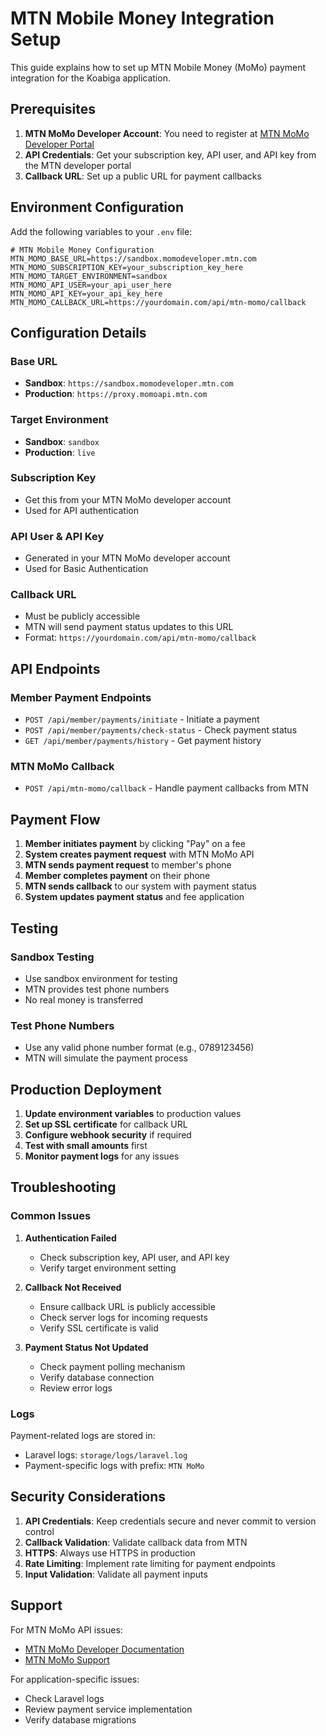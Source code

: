 # MTN Mobile Money Integration Setup

This guide explains how to set up MTN Mobile Money (MoMo) payment integration for the Koabiga application.

## Prerequisites

1. **MTN MoMo Developer Account**: You need to register at [MTN MoMo Developer Portal](https://momodeveloper.mtn.com/)
2. **API Credentials**: Get your subscription key, API user, and API key from the MTN developer portal
3. **Callback URL**: Set up a public URL for payment callbacks

## Environment Configuration

Add the following variables to your `.env` file:

```env
# MTN Mobile Money Configuration
MTN_MOMO_BASE_URL=https://sandbox.momodeveloper.mtn.com
MTN_MOMO_SUBSCRIPTION_KEY=your_subscription_key_here
MTN_MOMO_TARGET_ENVIRONMENT=sandbox
MTN_MOMO_API_USER=your_api_user_here
MTN_MOMO_API_KEY=your_api_key_here
MTN_MOMO_CALLBACK_URL=https://yourdomain.com/api/mtn-momo/callback
```

## Configuration Details

### Base URL
- **Sandbox**: `https://sandbox.momodeveloper.mtn.com`
- **Production**: `https://proxy.momoapi.mtn.com`

### Target Environment
- **Sandbox**: `sandbox`
- **Production**: `live`

### Subscription Key
- Get this from your MTN MoMo developer account
- Used for API authentication

### API User & API Key
- Generated in your MTN MoMo developer account
- Used for Basic Authentication

### Callback URL
- Must be publicly accessible
- MTN will send payment status updates to this URL
- Format: `https://yourdomain.com/api/mtn-momo/callback`

## API Endpoints

### Member Payment Endpoints
- `POST /api/member/payments/initiate` - Initiate a payment
- `POST /api/member/payments/check-status` - Check payment status
- `GET /api/member/payments/history` - Get payment history

### MTN MoMo Callback
- `POST /api/mtn-momo/callback` - Handle payment callbacks from MTN

## Payment Flow

1. **Member initiates payment** by clicking "Pay" on a fee
2. **System creates payment request** with MTN MoMo API
3. **MTN sends payment request** to member's phone
4. **Member completes payment** on their phone
5. **MTN sends callback** to our system with payment status
6. **System updates payment status** and fee application

## Testing

### Sandbox Testing
- Use sandbox environment for testing
- MTN provides test phone numbers
- No real money is transferred

### Test Phone Numbers
- Use any valid phone number format (e.g., 0789123456)
- MTN will simulate the payment process

## Production Deployment

1. **Update environment variables** to production values
2. **Set up SSL certificate** for callback URL
3. **Configure webhook security** if required
4. **Test with small amounts** first
5. **Monitor payment logs** for any issues

## Troubleshooting

### Common Issues

1. **Authentication Failed**
   - Check subscription key, API user, and API key
   - Verify target environment setting

2. **Callback Not Received**
   - Ensure callback URL is publicly accessible
   - Check server logs for incoming requests
   - Verify SSL certificate is valid

3. **Payment Status Not Updated**
   - Check payment polling mechanism
   - Verify database connection
   - Review error logs

### Logs

Payment-related logs are stored in:
- Laravel logs: `storage/logs/laravel.log`
- Payment-specific logs with prefix: `MTN MoMo`

## Security Considerations

1. **API Credentials**: Keep credentials secure and never commit to version control
2. **Callback Validation**: Validate callback data from MTN
3. **HTTPS**: Always use HTTPS in production
4. **Rate Limiting**: Implement rate limiting for payment endpoints
5. **Input Validation**: Validate all payment inputs

## Support

For MTN MoMo API issues:
- [MTN MoMo Developer Documentation](https://momodeveloper.mtn.com/API-collections)
- [MTN MoMo Support](https://momodeveloper.mtn.com/support)

For application-specific issues:
- Check Laravel logs
- Review payment service implementation
- Verify database migrations 